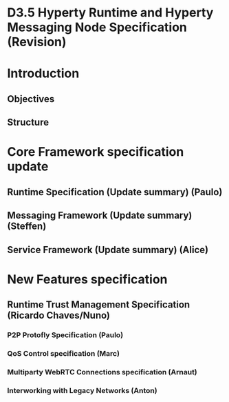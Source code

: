 D3.5 Hyperty Runtime and Hyperty Messaging Node Specification (Revision)
=======================================================

Introduction
============

Objectives
----------

Structure
---------

Core Framework specification update
=======================================================

Runtime Specification (Update summary) (Paulo)
---------

Messaging Framework (Update summary) (Steffen)
---------

Service Framework (Update summary) (Alice)
---------

New Features specification
=======================================================

Runtime Trust Management Specification (Ricardo Chaves/Nuno)
---------

### P2P Protofly Specification (Paulo)

### QoS Control specification  (Marc)

### Multiparty WebRTC Connections specification  (Arnaut)

### Interworking with Legacy Networks (Anton)
